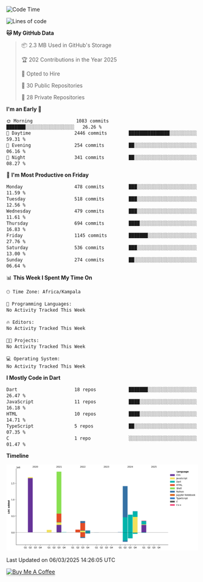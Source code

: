 <!--START_SECTION:waka-->
![Code Time](http://img.shields.io/badge/Code%20Time-949%20hrs%209%20mins-blue)

![Lines of code](https://img.shields.io/badge/From%20Hello%20World%20I%27ve%20Written-7.1%20million%20lines%20of%20code-blue)

**🐱 My GitHub Data** 

> 📦 2.3 MB Used in GitHub's Storage 
 > 
> 🏆 202 Contributions in the Year 2025
 > 
> 💼 Opted to Hire
 > 
> 📜 30 Public Repositories 
 > 
> 🔑 28 Private Repositories 
 > 
**I'm an Early 🐤** 

```text
🌞 Morning                1083 commits        ███████░░░░░░░░░░░░░░░░░░   26.26 % 
🌆 Daytime                2446 commits        ███████████████░░░░░░░░░░   59.31 % 
🌃 Evening                254 commits         ██░░░░░░░░░░░░░░░░░░░░░░░   06.16 % 
🌙 Night                  341 commits         ██░░░░░░░░░░░░░░░░░░░░░░░   08.27 % 
```
📅 **I'm Most Productive on Friday** 

```text
Monday                   478 commits         ███░░░░░░░░░░░░░░░░░░░░░░   11.59 % 
Tuesday                  518 commits         ███░░░░░░░░░░░░░░░░░░░░░░   12.56 % 
Wednesday                479 commits         ███░░░░░░░░░░░░░░░░░░░░░░   11.61 % 
Thursday                 694 commits         ████░░░░░░░░░░░░░░░░░░░░░   16.83 % 
Friday                   1145 commits        ███████░░░░░░░░░░░░░░░░░░   27.76 % 
Saturday                 536 commits         ███░░░░░░░░░░░░░░░░░░░░░░   13.00 % 
Sunday                   274 commits         ██░░░░░░░░░░░░░░░░░░░░░░░   06.64 % 
```


📊 **This Week I Spent My Time On** 

```text
🕑︎ Time Zone: Africa/Kampala

💬 Programming Languages: 
No Activity Tracked This Week

🔥 Editors: 
No Activity Tracked This Week

🐱‍💻 Projects: 
No Activity Tracked This Week

💻 Operating System: 
No Activity Tracked This Week
```

**I Mostly Code in Dart** 

```text
Dart                     18 repos            ███████░░░░░░░░░░░░░░░░░░   26.47 % 
JavaScript               11 repos            ████░░░░░░░░░░░░░░░░░░░░░   16.18 % 
HTML                     10 repos            ████░░░░░░░░░░░░░░░░░░░░░   14.71 % 
TypeScript               5 repos             ██░░░░░░░░░░░░░░░░░░░░░░░   07.35 % 
C                        1 repo              ░░░░░░░░░░░░░░░░░░░░░░░░░   01.47 % 
```



**Timeline**

![Lines of Code chart](https://raw.githubusercontent.com/drexhacker/drexhacker/main/assets/bar_graph.png)


 Last Updated on 06/03/2025 14:26:05 UTC
<!--END_SECTION:waka-->

<a href="https://www.buymeacoffee.com/drexsoftorg" target="_blank"><img src="https://www.buymeacoffee.com/assets/img/custom_images/orange_img.png" alt="Buy Me A Coffee" style="height: 41px !important;width: 174px !important;box-shadow: 0px 3px 2px 0px rgba(190, 190, 190, 0.5) !important;-webkit-box-shadow: 0px 3px 2px 0px rgba(190, 190, 190, 0.5) !important;" ></a>


<!---
drexhacker/drexhacker is a ✨ special ✨ repository because its `README.md` (this file) appears on your GitHub profile.
You can click the Preview link to take a look at your changes.
--->
